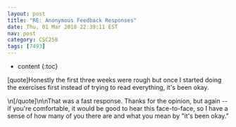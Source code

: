 ```yaml
---
layout: post
title: "RE: Anonymous Feedback Responses"
date: Thu, 01 Mar 2018 22:39:11 EST
nav: post
category: CSC258
tags: [7493]
---
```


* content
{:toc}

[quote]Honestly the first three weeks were rough but once I started doing the exercises first instead of trying to read everything, it's been okay.
<!-- more -->
<p>\n[/quote]\n\nThat was a fast response. Thanks for the opinion, but again -- if you're comfortable, it would be good to hear this face-to-face, so I have a sense of how many of you there are and what you mean by "it's been okay."</p>
